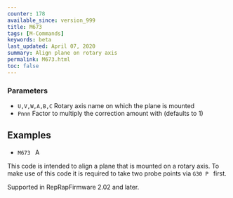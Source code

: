 ```yaml
---
counter: 178
available_since: version_999
title: M673
tags: [M-Commands] 
keywords: beta 
last_updated: April 07, 2020 
summary: Align plane on rotary axis 
permalink: M673.html
toc: false 
---
```



### Parameters

* `U,V,W,A,B,C` Rotary axis name on which the plane is mounted
* `Pnnn` Factor to multiply the correction amount with (defaults to 1)

## Examples

* ` M673  ` A

This code is intended to align a plane that is mounted on a rotary axis. To make use of this code it is required to take two probe points via ` G30 P  ` first.

Supported in RepRapFirmware 2.02 and later.

